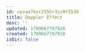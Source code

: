 ```yaml
---
id: uyvqa7kvr255hr3ju9t5538
title: Doppler Effect
desc: ''
updated: 1709667707928
created: 1709667707928
isDir: false
---
```


